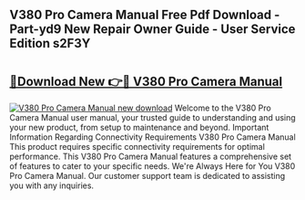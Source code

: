 ## V380 Pro Camera Manual Free Pdf Download - Part-yd9 New Repair Owner Guide - User Service Edition s2F3Y

# <h2><a href="http://cf25039.oget.top/?id=V380+Pro+Camera+Manual">🔗Download New 👉🔴 V380 Pro Camera Manual</a></h2>

[![V380 Pro Camera Manual new download](https://i.imgur.com/5g1atiW.png)](http://cf25039.oget.top/?id=V380+Pro+Camera+Manual)
Welcome to the V380 Pro Camera Manual user manual, your trusted guide to understanding and using your new product, from setup to maintenance and beyond. Important Information Regarding Connectivity Requirements V380 Pro Camera Manual This product requires specific connectivity requirements for optimal performance. This V380 Pro Camera Manual features a comprehensive set of features to cater to your specific needs. We're Always Here for You V380 Pro Camera Manual. Our customer support team is dedicated to assisting you with any inquiries.
